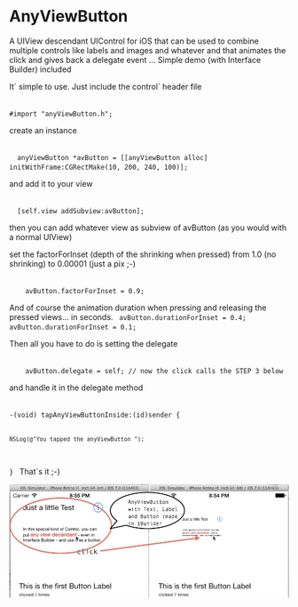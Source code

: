 AnyViewButton
=============

A UIView descendant UIControl for iOS that can be used to combine multiple controls like labels and images and whatever and that animates the click and gives back a delegate event ... Simple demo (with Interface Builder) included

It´ simple to use. Just include the control´ header file

<code>
#import "anyViewButton.h";
</code>

create an instance

<code>
  anyViewButton *avButton = [[anyViewButton alloc] initWithFrame:CGRectMake(10, 200, 240, 100)];
</code>

and add it to your view

<code>
  [self.view addSubview:avButton];
</code>

then you can add whatever view as subview of avButton (as you would with a normal UIView)

set the factorForInset (depth of the shrinking when pressed) from 1.0 (no shrinking) to 0.00001 (just a pix ;-)

<code>
    avButton.factorForInset = 0.9;
</code>

And of course the animation duration when pressing and releasing the pressed views... in seconds.
<code>
    avButton.durationForInset = 0.4;
    avButton.durationForInset = 0.1;
</code>

Then all you have to do is setting the delegate

<code>
    avButton.delegate = self; // now the click calls the STEP 3 below
</code>

and handle it in the delegate method

<code>
-(void) tapAnyViewButtonInside:(id)sender {

    NSLog(@"You tapped the anyViewButton ");

}
</code>
That´s it ;-)

![Screen](screenshot.jpg)

